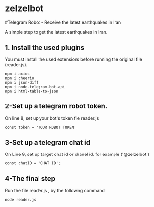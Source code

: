 # zelzelbot

#Telegram Robot - Receive the latest earthquakes in Iran

A simple step to get the latest earthquakes in Iran.

## 1. Install the used plugins
You must install the used extensions before running the original file (reader.js).


	npm i axios
    npm i cheerio
    npm i json-diff
    npm i node-telegram-bot-api
    npm i html-table-to-json
	
## 2-Set up a telegram robot token.
On line 8, set up your bot's token file reader.js
	
	const token = 'YOUR ROBOT TOKEN';
  
  
## 3-Set up a telegram chat id
On Line 9, set up target chat id or chanel id. for example ('@zelzelbot')
	
	const chatID = 'CHAT ID';

## 4-The final step
Run the file reader.js , by the following command
	
	node reader.js

  